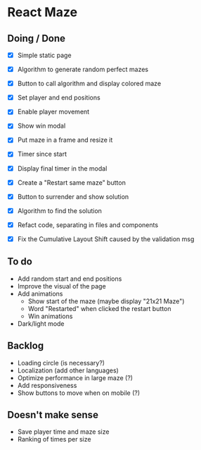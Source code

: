 

# React Maze

## Doing / Done
- [x] Simple static page
- [x] Algorithm to generate random perfect mazes
- [x] Button to call algorithm and display colored maze
- [x] Set player and end positions
- [x] Enable player movement
- [x] Show win modal
- [x] Put maze in a frame and resize it
- [x] Timer since start
- [x] Display final timer in the modal
- [x] Create a "Restart same maze" button
- [x] Button to surrender and show solution
- [x] Algorithm to find the solution
- [x] Refact code, separating in files and components
- [x] Fix the Cumulative Layout Shift caused by the validation msg


## To do
- Add random start and end positions
- Improve the visual of the page
- Add animations
  - Show start of the maze (maybe display "21x21 Maze")
  - Word "Restarted" when clicked the restart button
  - Win animations
- Dark/light mode


## Backlog
- Loading circle (is necessary?)
- Localization (add other languages)
- Optimize performance in large maze (?)
- Add responsiveness
- Show buttons to move when on mobile (?)
  

## Doesn't make sense
- Save player time and maze size
- Ranking of times per size